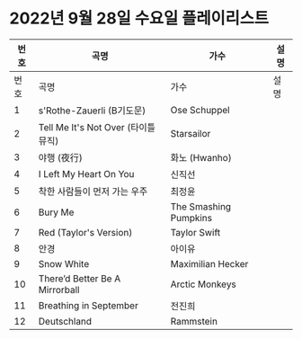 # 2022년 9월 28일 수요일 플레이리스트

| 번호 | 곡명 | 가수 | 설명 |
|------|------|------|------|
| 번호 | 곡명 | 가수 | 설명 |
| 1 | s'Rothe-Zauerli (B기도문) | Ose Schuppel |  |
| 2 | Tell Me It's Not Over (타이틀 뮤직) | Starsailor |  |
| 3 | 야행 (夜行) | 화노 (Hwanho) |  |
| 4 | I Left My Heart On You | 신직선 |  |
| 5 | 착한 사람들이 먼저 가는 우주 | 최정윤 |  |
| 6 | Bury Me | The Smashing Pumpkins |  |
| 7 | Red (Taylor's Version) | Taylor Swift |  |
| 8 | 안경 | 아이유 |  |
| 9 | Snow White | Maximilian Hecker |  |
| 10 | There’d Better Be A Mirrorball | Arctic Monkeys |  |
| 11 | Breathing in September | 전진희 |  |
| 12 | Deutschland | Rammstein |  |
